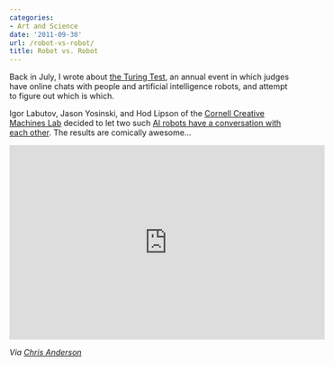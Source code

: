 ```yaml
---
categories:
- Art and Science
date: '2011-09-30'
url: /robot-vs-robot/
title: Robot vs. Robot
---
```


Back in July, I wrote about <a href="https://gomakethings.com/mind-vs-machine/">the Turing Test</a>, an annual event in which judges have online chats with people and artificial intelligence robots, and attempt to figure out which is which.

Igor Labutov, Jason Yosinski, and Hod Lipson of the <a href="http://creativemachines.cornell.edu/">Cornell Creative Machines Lab</a> decided to let two such <a href="https://www.youtube.com/watch?v=WnzlbyTZsQY">AI robots have a conversation with each other</a>. The results are comically awesome...

<div class="fluid-vids"><iframe class="alignc" width="560" height="345" src="https://www.youtube.com/embed/WnzlbyTZsQY" frameborder="0" allowfullscreen></iframe></div>

<em>Via <a href="https://twitter.com/TEDchris">Chris Anderson</a></em>